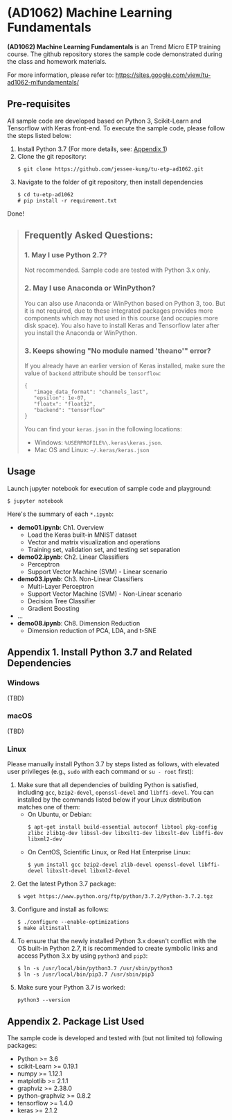 # (AD1062) Machine Learning Fundamentals

**(AD1062) Machine Learning Fundamentals** is an Trend Micro ETP training course. The github repository stores the sample code demonstrated during the class and homework materials.

For more information, please refer to: https://sites.google.com/view/tu-ad1062-mlfundamentals/

## Pre-requisites
All sample code are developed based on Python 3, Scikit-Learn and Tensorflow with Keras front-end. To execute the sample code, please follow the steps listed below:
1. Install Python 3.7
(For more details, see: [Appendix 1](#appendix-1\.-install-python-3\.7-and-related-dependencies))
2. Clone the git repository:
    ```
    $ git clone https://github.com/jessee-kung/tu-etp-ad1062.git
    ```
3. Navigate to the folder of git repository, then install dependencies
    ```
    $ cd tu-etp-ad1062
    # pip install -r requirement.txt 
    ```
Done!

> ## Frequently Asked Questions:
> ### 1. May I use Python 2.7?
> Not recommended. Sample code are tested with Python 3.x only.
> 
> ### 2. May I use Anaconda or WinPython?
> You can also use Anaconda or WinPython based on Python 3, too. But it is not required, due to these integrated packages provides more components which may not used in this course (and occupies more disk space). You also have to install Keras and Tensorflow later after you install the Anaconda or WinPython.
> 
> ### 3. Keeps showing "No module named 'theano'" error?
> If you already have an earlier version of Keras installed, make sure the value of `backend` attribute should be `tensorflow`:
> ```
> {
>    "image_data_format": "channels_last",
>    "epsilon": 1e-07,
>    "floatx": "float32",
>    "backend": "tensorflow"
> }
> ```
> You can find your `keras.json` in the following locations:
> * Windows: `%USERPROFILE%\.keras\keras.json`.
> * Mac OS and Linux: `~/.keras/keras.json`

## Usage
Launch jupyter notebook for execution of sample code and playground:
```
$ jupyter notebook
```

Here's the summary of each `*.ipynb`: 
* **demo01.ipynb**: Ch1. Overview
    * Load the Keras built-in MNIST dataset
    * Vector and matrix visualization and operations
    * Training set, validation set, and testing set separation
* **demo02.ipynb**: Ch2. Linear Classifiers
    * Perceptron
    * Support Vector Machine (SVM) - Linear scenario
* **demo03.ipynb**: Ch3. Non-Linear Classifiers
    * Multi-Layer Perceptron
    * Support Vector Machine (SVM) - Non-Linear scenario
    * Decision Tree Classifier
    * Gradient Boosting
* ...
* **demo08.ipynb**: Ch8. Dimension Reduction
    * Dimension reduction of PCA, LDA, and t-SNE


## Appendix 1. Install Python 3.7 and Related Dependencies
### Windows
(TBD)

### macOS
(TBD)

### Linux
Please manually install Python 3.7 by steps listed as follows, with elevated user privileges (e.g., `sudo` with each command or `su - root` first):
1. Make sure that all dependencies of building Python is satisfied, including `gcc`, `bzip2-devel`, `openssl-devel` and `libffi-devel`. You can installed by the commands listed below if your Linux distribution matches one of them:
    - On Ubuntu, or Debian:
        ```
        $ apt-get install build-essential autoconf libtool pkg-config zlibc zlib1g-dev libssl-dev libxslt1-dev libxslt-dev libffi-dev libxml2-dev
        ```
    - On CentOS, Scientific Linux, or Red Hat Enterprise Linux:
        ```
        $ yum install gcc bzip2-devel zlib-devel openssl-devel libffi-devel libxslt-devel libxml2-devel 
        ```
2. Get the latest Python 3.7 package:
    ```
    $ wget https://www.python.org/ftp/python/3.7.2/Python-3.7.2.tgz
    ```
3. Configure and install as follows:
    ```
    $ ./configure --enable-optimizations
    $ make altinstall
    ```
4. To ensure that the newly installed Python 3.x doesn't conflict with the OS built-in Python 2.7, it is recommended to create symbolic links and access Python 3.x by using `python3` and `pip3`:
    ```
    $ ln -s /usr/local/bin/python3.7 /usr/sbin/python3
    $ ln -s /usr/local/bin/pip3.7 /usr/sbin/pip3
    ```
5. Make sure your Python 3.7 is worked:
    ```
    python3 --version
    ```

## Appendix 2. Package List Used
The sample code is developed and tested with (but not limited to) following packages:
* Python >= 3.6
* scikit-Learn >= 0.19.1
* numpy >= 1.12.1
* matplotlib >= 2.1.1
* graphviz >= 2.38.0
* python-graphviz >= 0.8.2
* tensorflow >= 1.4.0
* keras >= 2.1.2
